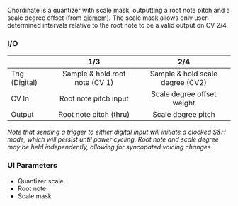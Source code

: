 Chordinate is a quantizer with scale mask, outputting a root note pitch and a scale degree offset (from [qiemem](https://github.com/qiemem/O_C-HemisphereSuite)). The scale mask allows only user-determined intervals relative to the root note to be a valid output on CV 2/4.

### I/O

|                |              1/3           |                   2/4                |
| -------------- |:---------------------------:|:-------------------------------------:|
| Trig (Digital) |  Sample & hold root note (CV 1)   | Sample & hold scale degree (CV2) |
| CV In          | Root note pitch input |      Scale degree offset weight     |
| Output         |        Root note pitch (thru)           |         Scale degree pitch          |

_Note that sending a trigger to either digital input will initiate a clocked S&H mode, which will persist until power cycling. Root note and scale degree may be held independently, allowing for syncopated voicing changes_

### UI Parameters
* Quantizer scale
* Root note 
* Scale mask